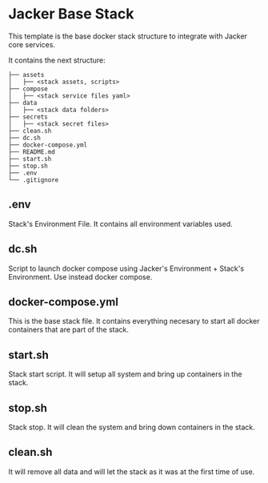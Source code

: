 # Jacker Base Stack

This template is the base docker stack structure to integrate with Jacker core services.

It contains the next structure:

```
├── assets
│   ├── <stack assets, scripts>
├── compose
│   ├── <stack service files yaml>
├── data
│   ├── <stack data folders>
├── secrets
│   ├── <stack secret files>
├── clean.sh
├── dc.sh
├── docker-compose.yml
├── README.md
├── start.sh
├── stop.sh
├── .env
└── .gitignore
```

## .env

Stack's Environment File. It contains all environment variables used.

## dc.sh

Script to launch docker compose using Jacker's Environment + Stack's Environment. Use instead docker compose.

## docker-compose.yml

This is the base stack file. It contains everything necesary to start all docker containers that are part of the stack.

## start.sh

Stack start script. It will setup all system and bring up containers in the stack.

## stop.sh

Stack stop. It will clean the system and bring down containers in the stack.

## clean.sh

It will remove all data and will let the stack as it was at the first time of use.

